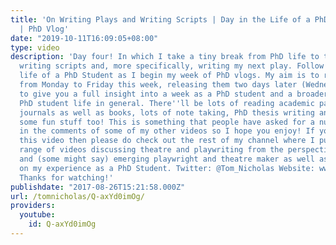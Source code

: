 ```yaml
---
title: 'On Writing Plays and Writing Scripts | Day in the Life of a PhD Student: Thursday
  | PhD Vlog'
date: "2019-10-11T16:09:05+08:00"
type: video
description: 'Day four! In which I take a tiny break from PhD life to think about
  writing scripts and, more specifically, writing my next play. Follow a day in the
  life of a PhD Student as I begin my week of PhD vlogs. My aim is to record one video
  from Monday to Friday this week, releasing them two days later (Wednesday - Sunday)
  to give you a full insight into a week as a PhD student and a broader look at postgrad
  PhD student life in general. There''ll be lots of reading academic papers and academic
  journals as well as books, lots of note taking, PhD thesis writing and (hopefully)
  some fun stuff too! This is something that people have asked for a number of times
  in the comments of some of my other videos so I hope you enjoy! If you''ve enjoyed
  this video then please do check out the rest of my channel where I put out a whole
  range of videos discussing theatre and playwriting from the perspective of an aspirant
  and (some might say) emerging playwright and theatre maker as well as reflecting
  on my experience as a PhD Student. Twitter: @Tom_Nicholas Website: www.tomnicholas.com
  Thanks for watching!'
publishdate: "2017-08-26T15:21:58.000Z"
url: /tomnicholas/Q-axYd0imOg/
providers:
  youtube:
    id: Q-axYd0imOg
---
```

